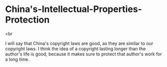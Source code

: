 # China's-Intellectual-Properties-Protection
<br
<p>I will  say that China's copyright laws are good, as they are similar to our copyright laws. I think the idea of a copyright lasting longer than the author's life is good, because it makes sure to protect that author's work for a long time.</p>
